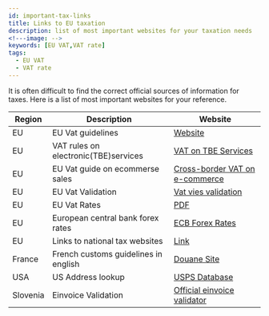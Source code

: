```yaml
---
id: important-tax-links
title: Links to EU taxation 
description: list of most important websites for your taxation needs
<!---image: -->
keywords: [EU VAT,VAT rate]
tags:
  - EU VAT
  - VAT rate
---
```

It is often difficult to find the correct official sources of information for taxes. Here is a list of most important websites for your reference.

|Region|Description|Website|
|--|--|--|
|EU|EU Vat guidelines|[Website](https://taxation-customs.ec.europa.eu/taxation-1/value-added-tax-vat_en)|
|EU|VAT rules on electronic(TBE)services|[VAT on TBE Services](https://ec.europa.eu/taxation_customs/business/vat/telecommunications-broadcasting-electronic-services/content/explanatory-notes-place-supply-tbe-services_en)|
|EU|EU Vat guide on ecommerse sales|[Cross-border VAT on e-commerce](https://ec.europa.eu/taxation_customs/business/vat/vat-e-commerce_en)|
|EU|EU Vat Validation|[Vat vies validation](https://ec.europa.eu/taxation_customs/vies/)|
|EU|EU Vat Rates| [PDF](https://taxation-customs.ec.europa.eu/system/files/2021-06/vat_rates_en.pdf)|
|EU|European central bank forex rates|[ECB Forex Rates](https://www.ecb.europa.eu/stats/policy_and_exchange_rates/euro_reference_exchange_rates/html/index.en.html)|
|EU|Links to national tax websites|[Link](https://taxation-customs.ec.europa.eu/national-tax-websites_en)|
|France|French customs guidelines in english|[Douane Site](https://www.douane.gouv.fr/french-customs-information-available-english#Businesses)|
|USA|US Address lookup|[USPS Database](https://tools.usps.com/zip-code-lookup.htm)|
|Slovenia|Einvoice Validation|[Official einvoice validator](https://storitve.ujp.gov.si/dostop/preverjanje-strukture/)|
